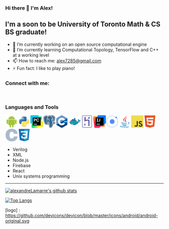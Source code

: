 ### Hi there 👋 I'm Alex!


## I'm a soon to be University of Toronto Math & CS BS graduate!

- 🔭 I’m currently working on an open source computational engine
- 🌱 I’m currently learning Computational Topology, TensorFlow and C++ at a working level
- 📫 How to reach me: alex7285@gmail.com
- ⚡ Fun fact: I like to play piano!

### Connect with me:

<br />

### Languages and Tools
<img src ="https://github.com/devicons/devicon/blob/master/icons/android/android-original.svg" width="40" height="40" ><img src ="https://github.com/devicons/devicon/blob/master/icons/python/python-original.svg" width = "40" height = "40" ><img src ="https://github.com/devicons/devicon/blob/master/icons/pycharm/pycharm-original.svg" width = "40" height = "40" ><img src ="https://github.com/devicons/devicon/blob/master/icons/postgresql/postgresql-original.svg" width = "40" height = "40" ><img src ="https://github.com/devicons/devicon/blob/master/icons/cplusplus/cplusplus-original.svg" width = "40" height = "40" ><img src ="https://github.com/devicons/devicon/blob/master/icons/docker/docker-original.svg" width = "40" height = "40" ><img src ="https://github.com/devicons/devicon/blob/master/icons/heroku/heroku-original.svg" width = "40" height = "40" ><img src ="https://github.com/devicons/devicon/blob/master/icons/intellij/intellij-original.svg" width = "40" height = "40" ><img src ="https://github.com/devicons/devicon/blob/master/icons/ionic/ionic-original.svg" width = "40" height = "40" ><img src ="https://github.com/devicons/devicon/blob/master/icons/java/java-original.svg" width = "40" height = "40" ><img src ="https://github.com/devicons/devicon/blob/master/icons/javascript/javascript-original.svg" width = "40" height = "40" ><img src ="https://github.com/devicons/devicon/blob/master/icons/html5/html5-original.svg" width = "40" height = "40"><img src ="https://github.com/devicons/devicon/blob/master/icons/c/c-original.svg" width = "40" height = "40"><img src ="https://github.com/devicons/devicon/blob/master/icons/css3/css3-original.svg" height = "40" width = "40">
<!--
<img src ="" height = "40" width = "40">
<img src ="" height = "40" width = "40">
<img src ="" height = "40" width = "40">
<img src ="" height = "40" width = "40">
<img src ="" height = "40" width = "40">
-->
- Verilog
- XML
- Node.js
- Firebase
- React
- Unix systems programming


---


[![alexandreLamarre's github stats](https://github-readme-stats.vercel.app/api?username=alexandreLamarre&cout_private=true&show_icons=true)](https://github.com/anuraghazra/github-readme-stats)

[![Top Langs](https://github-readme-stats.vercel.app/api/top-langs/?username=alexandreLamarre&layout=compact)](https://github.com/anuraghazra/github-readme-stats)

<!--

**alexandreLamarre/alexandreLamarre** is a ✨ _special_ ✨ repository because its `README.md` (this file) appears on your GitHub profile.

Here are some ideas to get you started:

- 🔭 I’m currently working on ...
- 🌱 I’m currently learning ...
- 👯 I’m looking to collaborate on ...
- 🤔 I’m looking for help with ...
- 💬 Ask me about ...
- 📫 How to reach me: ...
- 😄 Pronouns: ...
- ⚡ Fun fact: ...
-->
[logo] : https://github.com/devicons/devicon/blob/master/icons/android/android-original.svg
